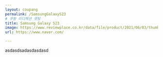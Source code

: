 ```yaml
---
layout: coupang
permalink: /SamsungGalaxyS23
# 쿠팡 리디렉션 셋팅
title: Samsung Galaxy S23
image: https://www.reviewplace.co.kr/data/file/product/2021/06/03/thumb-987895529_nraxMYRN_9d072379e7324cf5a5647b0ab21334b2f583c328_420x420.jpg
url: https://www.naver.com/

---
```

asdasdsadasdasdasd
